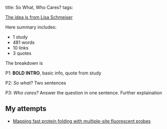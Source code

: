title: So What, Who Cares?
tags: 

[The idea is from Lisa Schmeiser](http://tinyletter.com/lschmeiser/letters/so-what-who-cares-vol-2-issue-89-what-s-the-big-deal-about-cognitive-division-of-labor)

Here summary includes:

- 1 study
- 481 words
- 10 links
- 3 quotes

The breakdown is

P1: **BOLD INTRO**, basic info, quote from study

P2: *So what*? Two sentences

P3: *Who cares?* Answer the question in one sentence. Further explaination

## My attempts

- [Mapping fast protein folding with multiple-site fluorescent probes](/mapping_fast_proteins/)